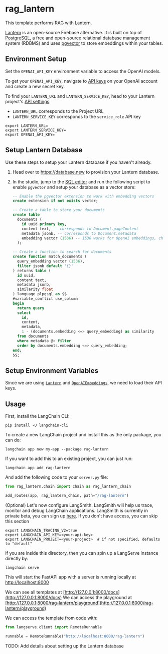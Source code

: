 
# rag_lantern

This template performs RAG with Lantern.

[Lantern](https://lantern.io/docs) is an open-source Firebase alternative. It is built on top of [PostgreSQL](https://en.wikipedia.org/wiki/PostgreSQL), a free and open-source relational database management system (RDBMS) and uses [pgvector](https://github.com/pgvector/pgvector) to store embeddings within your tables.
## Environment Setup

Set the `OPENAI_API_KEY` environment variable to access the OpenAI models.

To get your `OPENAI_API_KEY`, navigate to [API keys](https://platform.openai.com/account/api-keys) on your OpenAI account and create a new secret key.

To find your `LANTERN_URL` and `LANTERN_SERVICE_KEY`, head to your Lantern project's [API settings](https://lantern.io/dashboard/project/_/settings/api). 

- `LANTERN_URL` corresponds to the Project URL
- `LANTERN_SERVICE_KEY` corresponds to the `service_role` API key


```shell
export LANTERN_URL=
export LANTERN_SERVICE_KEY=
export OPENAI_API_KEY=
```

## Setup Lantern Database

Use these steps to setup your Lantern database if you haven't already.

1. Head over to https://database.new to provision your Lantern database.
2. In the studio, jump to the [SQL editor](https://lantern.io/dashboard/project/_/sql/new) and run the following script to enable `pgvector` and setup your database as a vector store:

   ```sql
   -- Enable the pgvector extension to work with embedding vectors
   create extension if not exists vector;

   -- Create a table to store your documents
   create table
     documents (
       id uuid primary key,
       content text, -- corresponds to Document.pageContent
       metadata jsonb, -- corresponds to Document.metadata
       embedding vector (1536) -- 1536 works for OpenAI embeddings, change as needed
     );

   -- Create a function to search for documents
   create function match_documents (
     query_embedding vector (1536),
     filter jsonb default '{}'
   ) returns table (
     id uuid,
     content text,
     metadata jsonb,
     similarity float
   ) language plpgsql as $$
   #variable_conflict use_column
   begin
     return query
     select
       id,
       content,
       metadata,
       1 - (documents.embedding <=> query_embedding) as similarity
     from documents
     where metadata @> filter
     order by documents.embedding <=> query_embedding;
   end;
   $$;
   ```

## Setup Environment Variables

Since we are using [`Lantern`](https://python.langchain.com/docs/integrations/vectorstores/lantern) and [`OpenAIEmbeddings`](https://python.langchain.com/docs/integrations/text_embedding/openai), we need to load their API keys.

## Usage

First, install the LangChain CLI:

```shell
pip install -U langchain-cli
```

To create a new LangChain project and install this as the only package, you can do:

```shell
langchain app new my-app --package rag-lantern
```

If you want to add this to an existing project, you can just run:

```shell
langchain app add rag-lantern
```

And add the following code to your `server.py` file:

```python
from rag_lantern.chain import chain as rag_lantern_chain

add_routes(app, rag_lantern_chain, path="/rag-lantern")
```

(Optional) Let's now configure LangSmith. 
LangSmith will help us trace, monitor and debug LangChain applications. 
LangSmith is currently in private beta, you can sign up [here](https://smith.langchain.com/). 
If you don't have access, you can skip this section

```shell
export LANGCHAIN_TRACING_V2=true
export LANGCHAIN_API_KEY=<your-api-key>
export LANGCHAIN_PROJECT=<your-project>  # if not specified, defaults to "default"
```

If you are inside this directory, then you can spin up a LangServe instance directly by:

```shell
langchain serve
```

This will start the FastAPI app with a server is running locally at 
[http://localhost:8000](http://localhost:8000)

We can see all templates at [http://127.0.0.1:8000/docs](http://127.0.0.1:8000/docs)
We can access the playground at [http://127.0.0.1:8000/rag-lantern/playground](http://127.0.0.1:8000/rag-lantern/playground)  

We can access the template from code with:

```python
from langserve.client import RemoteRunnable

runnable = RemoteRunnable("http://localhost:8000/rag-lantern")
```

TODO: Add details about setting up the Lantern database